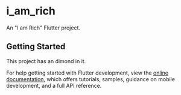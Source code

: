 # i_am_rich

An "I am Rich" Flutter project.

## Getting Started

This project has an dimond in it.


For help getting started with Flutter development, view the
[online documentation](https://docs.flutter.dev/), which offers tutorials,
samples, guidance on mobile development, and a full API reference.

